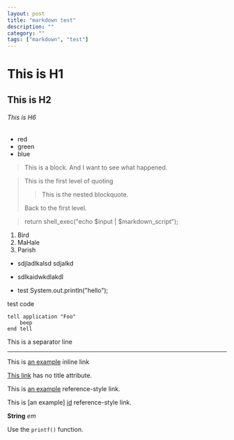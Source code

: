 ```yaml
---
layout: post
title: "markdown test"
description: ""
category: ""
tags: ["markdown", "test"]
---
```


# This is H1
## This is H2

###### This is H6

* red
* green
* blue

>This is a block. And I want to see what happened.

>This is the first level of quoting
>
>>This is the nested blockquote.
>
>Back to the first level.

>	return shell_exec("echo $input | $markdown_script");

1. Bird
1. MaHale
1. Parish

*	sdjladlkalsd
	sdjalkd
*	sdlkaidwkdlakdl

*	test
		System.out.println("hello");

test code
	
	tell application "Foo"
		beep
	end tell


This is a separator line

***

This is [an example](http://example.com/ "Title") inline link

[This link](http://exaple.net/) has no title attribute.

This is [an example][id] reference-style link.

This is [an example] [id] reference-style link.

[id]: http://example.com/ "Option Title Here"

**String**
_em_

Use the `printf()` function.